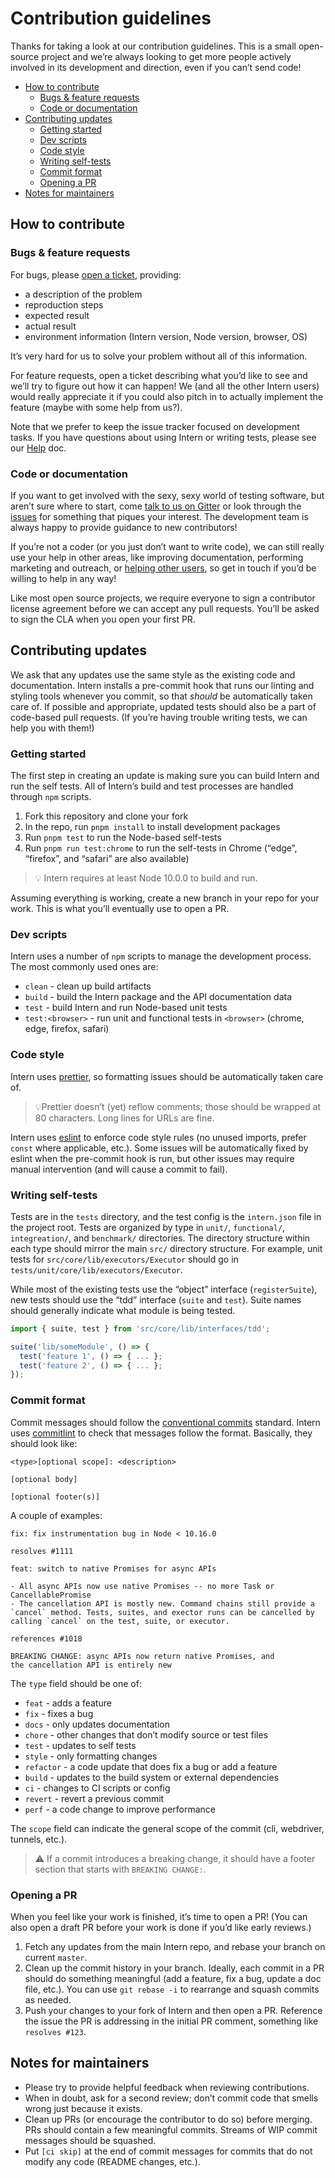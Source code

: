 # Contribution guidelines

Thanks for taking a look at our contribution guidelines. This is a small
open-source project and we’re always looking to get more people actively
involved in its development and direction, even if you can’t send code!

<!-- vim-markdown-toc GFM -->

- [How to contribute](#how-to-contribute)
  - [Bugs & feature requests](#bugs--feature-requests)
  - [Code or documentation](#code-or-documentation)
- [Contributing updates](#contributing-updates)
  - [Getting started](#getting-started)
  - [Dev scripts](#dev-scripts)
  - [Code style](#code-style)
  - [Writing self-tests](#writing-self-tests)
  - [Commit format](#commit-format)
  - [Opening a PR](#opening-a-pr)
- [Notes for maintainers](#notes-for-maintainers)

<!-- vim-markdown-toc -->

## How to contribute

### Bugs & feature requests

For bugs, please
[open a ticket](https://github.com/theintern/intern/issues/new), providing:

- a description of the problem
- reproduction steps
- expected result
- actual result
- environment information (Intern version, Node version, browser, OS)

It’s very hard for us to solve your problem without all of this information.

For feature requests, open a ticket describing what you’d like to see and we’ll
try to figure out how it can happen! We (and all the other Intern users) would
really appreciate it if you could also pitch in to actually implement the
feature (maybe with some help from us?).

Note that we prefer to keep the issue tracker focused on development tasks. If
you have questions about using Intern or writing tests, please see our
[Help](docs/help.md) doc.

### Code or documentation

If you want to get involved with the sexy, sexy world of testing software, but
aren’t sure where to start, come
[talk to us on Gitter](https://gitter.im/theintern/intern) or look through the
[issues](https://github.com/theintern/intern/issues) for something that piques
your interest. The development team is always happy to provide guidance to new
contributors!

If you’re not a coder (or you just don’t want to write code), we can still
really use your help in other areas, like improving documentation, performing
marketing and outreach, or [helping other users](docs/help.md), so get in touch
if you’d be willing to help in any way!

Like most open source projects, we require everyone to sign a contributor
license agreement before we can accept any pull requests. You’ll be asked to
sign the CLA when you open your first PR.

## Contributing updates

We ask that any updates use the same style as the existing code and
documentation. Intern installs a pre-commit hook that runs our linting and
styling tools whenever you commit, so that _should_ be automatically taken care
of. If possible and appropriate, updated tests should also be a part of
code-based pull requests. (If you’re having trouble writing tests, we can help
you with them!)

### Getting started

The first step in creating an update is making sure you can build Intern and run
the self tests. All of Intern’s build and test processes are handled through
`npm` scripts.

1. Fork this repository and clone your fork
2. In the repo, run `pnpm install` to install development packages
3. Run `pnpm test` to run the Node-based self-tests
4. Run `pnpm run test:chrome` to run the self-tests in Chrome (“edge”,
   “firefox”, and “safari” are also available)

> 💡 Intern requires at least Node 10.0.0 to build and run.

Assuming everything is working, create a new branch in your repo for your work.
This is what you’ll eventually use to open a PR.

### Dev scripts

Intern uses a number of `npm` scripts to manage the development process. The
most commonly used ones are:

- `clean` - clean up build artifacts
- `build` - build the Intern package and the API documentation data
- `test` - build Intern and run Node-based unit tests
- `test:<browser>` - run unit and functional tests in `<browser>` (chrome, edge,
  firefox, safari)

### Code style

Intern uses [prettier](https://prettier.io), so formatting issues should be
automatically taken care of.

> 💡Prettier doesn’t (yet) reflow comments; those should be wrapped at 80
> characters. Long lines for URLs are fine.

Intern uses [eslint](https://eslint.org) to enforce code style rules (no unused
imports, prefer `const` where applicable, etc.). Some issues will be
automatically fixed by eslint when the pre-commit hook is run, but other issues
may require manual intervention (and will cause a commit to fail).

### Writing self-tests

Tests are in the `tests` directory, and the test config is the `intern.json`
file in the project root. Tests are organized by type in `unit/`, `functional/`,
`integreation/`, and `benchmark/` directories. The directory structure within
each type should mirror the main `src/` directory structure. For example, unit
tests for `src/core/lib/executors/Executor` should go in
`tests/unit/core/lib/executors/Executor`.

While most of the existing tests use the “object” interface (`registerSuite`),
new tests should use the “tdd” interface (`suite` and `test`). Suite names
should generally indicate what module is being tested.

```ts
import { suite, test } from 'src/core/lib/interfaces/tdd';

suite('lib/someModule', () => {
  test('feature 1', () => { ... };
  test('feature 2', () => { ... };
});
```

### Commit format

Commit messages should follow the
[conventional commits](https://www.conventionalcommits.org/en/v1.0.0/#summary)
standard. Intern uses [commitlint](https://commitlint.js.org/#/) to check that
messages follow the format. Basically, they should look like:

```
<type>[optional scope]: <description>

[optional body]

[optional footer(s)]
```

A couple of examples:

```
fix: fix instrumentation bug in Node < 10.16.0

resolves #1111
```

```
feat: switch to native Promises for async APIs

- All async APIs now use native Promises -- no more Task or
CancellablePromise
- The cancellation API is mostly new. Command chains still provide a
`cancel` method. Tests, suites, and exector runs can be cancelled by
calling `cancel` on the test, suite, or executor.

references #1018

BREAKING CHANGE: async APIs now return native Promises, and
the cancellation API is entirely new
```

The `type` field should be one of:

- `feat` - adds a feature
- `fix` - fixes a bug
- `docs` - only updates documentation
- `chore` - other changes that don’t modify source or test files
- `test` - updates to self tests
- `style` - only formatting changes
- `refactor` - a code update that does fix a bug or add a feature
- `build` - updates to the build system or external dependencies
- `ci` - changes to CI scripts or config
- `revert` - revert a previous commit
- `perf` - a code change to improve performance

The `scope` field can indicate the general scope of the commit (cli, webdriver,
tunnels, etc.).

> ⚠️ If a commit introduces a breaking change, it should have a footer section
> that starts with `BREAKING CHANGE:`.

### Opening a PR

When you feel like your work is finished, it’s time to open a PR! (You can also
open a draft PR before your work is done if you’d like early reviews.)

1. Fetch any updates from the main Intern repo, and rebase your branch on
   current `master`.
2. Clean up the commit history in your branch. Ideally, each commit in a PR
   should do something meaningful (add a feature, fix a bug, update a doc file,
   etc.). You can use `git rebase -i` to rearrange and squash commits as needed.
3. Push your changes to your fork of Intern and then open a PR. Reference the
   issue the PR is addressing in the initial PR comment, something like
   `resolves #123`.

## Notes for maintainers

- Please try to provide helpful feedback when reviewing contributions.
- When in doubt, ask for a second review; don’t commit code that smells wrong
  just because it exists.
- Clean up PRs (or encourage the contributor to do so) before merging. PRs
  should contain a few meaningful commits. Streams of WIP commit messages should
  be squashed.
- Put `[ci skip]` at the end of commit messages for commits that do not modify
  any code (README changes, etc.).
